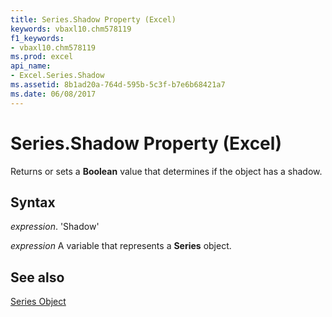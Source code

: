 ```yaml
---
title: Series.Shadow Property (Excel)
keywords: vbaxl10.chm578119
f1_keywords:
- vbaxl10.chm578119
ms.prod: excel
api_name:
- Excel.Series.Shadow
ms.assetid: 8b1ad20a-764d-595b-5c3f-b7e6b68421a7
ms.date: 06/08/2017
---
```



# Series.Shadow Property (Excel)

Returns or sets a  **Boolean** value that determines if the object has a shadow.


## Syntax

 _expression_. 'Shadow'

 _expression_ A variable that represents a **Series** object.


## See also


[Series Object](Excel.Series(objec).md)


